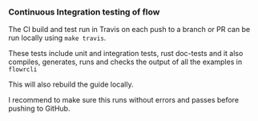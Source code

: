 ### Continuous Integration testing of flow
The CI build and test run in Travis on each push to a branch or PR can be run locally 
using ```make travis```.

These tests include unit and integration tests, rust doc-tests and it also compiles, generates, runs and checks the 
output of all the examples in `flowrcli`

This will also rebuild the guide locally.

I recommend to make sure this runs without errors and passes before pushing to GitHub.
